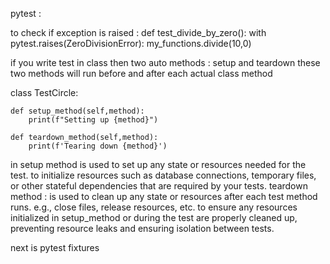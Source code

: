 pytest : 

to check if exception is raised : 
def test_divide_by_zero():
    with pytest.raises(ZeroDivisionError):
        my_functions.divide(10,0)
		

if you write test in class then two auto methods : setup and teardown
these two methods will run before and after each actual class method

class TestCircle:
    
    def setup_method(self,method):
        print(f"Setting up {method}")
    
    def teardown_method(self,method):
        print(f'Tearing down {method}')


in setup method is used to set up any state or resources needed for the test. to initialize resources such as database connections, temporary files, or other stateful dependencies that are required by your tests.
teardown method : is used to clean up any state or resources after each test method runs. e.g., close files, release resources, etc. to ensure any resources initialized in setup_method or during the test are properly cleaned up, preventing resource leaks and ensuring isolation between tests.

next is pytest fixtures






